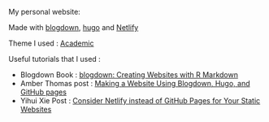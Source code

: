 
My personal website:

Made with <a href="https://github.com/rstudio/blogdown">blogdown</a>,  <a href="https://gohugo.io/">hugo</a> and <a href="https://www.netlify.com/">Netlify</a>

Theme I used : <a href="https://themes.gohugo.io/academic/">Academic </a>

Useful tutorials that I used :

- Blogdown Book : <a href="https://bookdown.org/yihui/blogdown/">blogdown: Creating Websites with R Markdown  </a>
- Amber Thomas post : <a href="http://amber.rbind.io/blog/2016/12/19/creatingsite/">Making a Website Using Blogdown, Hugo, and GitHub pages </a>
- Yihui Xie Post : <a href="https://yihui.name/en/2017/06/netlify-instead-of-github-pages/">Consider Netlify instead of GitHub Pages for Your Static Websites </a>

